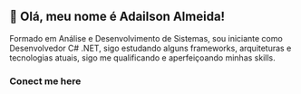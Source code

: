 ## 👋 Olá, meu nome é Adailson Almeida! ##


Formado em Análise e Desenvolvimento de Sistemas, sou iniciante como Desenvolvedor C# .NET, sigo estudando alguns frameworks, 
arquiteturas e tecnologias atuais, sigo me qualificando e aperfeiçoando minhas skills.

### Conect me here ###

